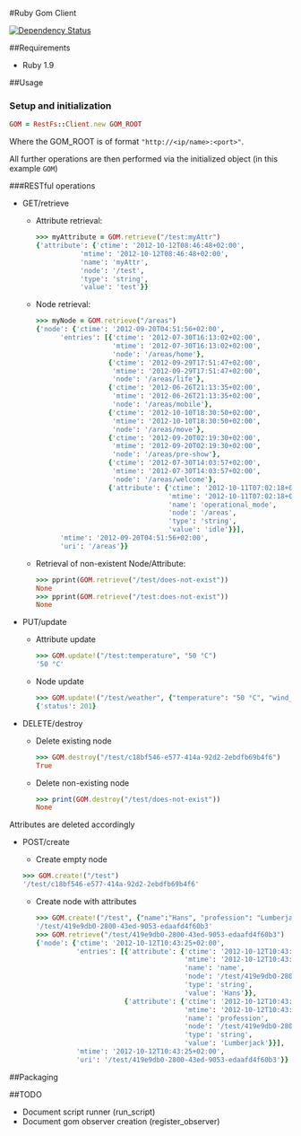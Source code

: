 #Ruby Gom Client

[![Dependency Status](https://gemnasium.com/artcom/gom-client-ruby.png)](https://gemnasium.com/artcom/gom-client-ruby)

##Requirements

* Ruby 1.9

##Usage

### Setup and initialization

```ruby
GOM = RestFs::Client.new GOM_ROOT
```

Where the GOM_ROOT is of format `"http://<ip/name>:<port>"`.

All further operations are then performed via the initialized object (in this example `GOM`)

###RESTful operations

* GET/retrieve

  * Attribute retrieval:

    ```ruby
    >>> myAttribute = GOM.retrieve("/test:myAttr")    
    {'attribute': {'ctime': '2012-10-12T08:46:48+02:00',
               'mtime': '2012-10-12T08:46:48+02:00',
               'name': 'myAttr',
               'node': '/test',
               'type': 'string',
               'value': 'test'}}
    ```

  * Node retrieval:

    ```ruby
    >>> myNode = GOM.retrieve("/areas")
    {'node': {'ctime': '2012-09-20T04:51:56+02:00',
          'entries': [{'ctime': '2012-07-30T16:13:02+02:00',
                       'mtime': '2012-07-30T16:13:02+02:00',
                       'node': '/areas/home'},
                      {'ctime': '2012-09-29T17:51:47+02:00',
                       'mtime': '2012-09-29T17:51:47+02:00',
                       'node': '/areas/life'},
                      {'ctime': '2012-06-26T21:13:35+02:00',
                       'mtime': '2012-06-26T21:13:35+02:00',
                       'node': '/areas/mobile'},
                      {'ctime': '2012-10-10T18:30:50+02:00',
                       'mtime': '2012-10-10T18:30:50+02:00',
                       'node': '/areas/move'},
                      {'ctime': '2012-09-20T02:19:30+02:00',
                       'mtime': '2012-09-20T02:19:30+02:00',
                       'node': '/areas/pre-show'},
                      {'ctime': '2012-07-30T14:03:57+02:00',
                       'mtime': '2012-07-30T14:03:57+02:00',
                       'node': '/areas/welcome'},
                      {'attribute': {'ctime': '2012-10-11T07:02:18+02:00',
                                     'mtime': '2012-10-11T07:02:18+02:00',
                                     'name': 'operational_mode',
                                     'node': '/areas',
                                     'type': 'string',
                                     'value': 'idle'}}],
          'mtime': '2012-09-20T04:51:56+02:00',
          'uri': '/areas'}}
    ```

  * Retrieval of non-existent Node/Attribute:

    ```ruby
    >>> pprint(GOM.retrieve("/test/does-not-exist"))
    None
    >>> pprint(GOM.retrieve("/test:does-not-exist"))
    None
    ```

* PUT/update

  * Attribute update

    ```ruby
    >>> GOM.update!("/test:temperature", "50 °C")
    '50 °C'
    ```
   
  * Node update

    ```ruby
    >>> GOM.update!("/test/weather", {"temperature": "50 °C", "wind_velocity": "3 km/h", "wind_direction": "NNW"})
    {'status': 201}
    ```

* DELETE/destroy

  * Delete existing node
  
    ```ruby
    >>> GOM.destroy("/test/c18bf546-e577-414a-92d2-2ebdfb69b4f6")
    True
    ```

  * Delete non-existing node
  
    ```ruby
    >>> print(GOM.destroy("/test/does-not-exist"))
    None
    ```
  
Attributes are deleted accordingly

* POST/create
  
  * Create empty node
  
   ```ruby
   >>> GOM.create!("/test")
   '/test/c18bf546-e577-414a-92d2-2ebdfb69b4f6'
   ```
  
  * Create node with attributes
  
    ```ruby
    >>> GOM.create!("/test", {"name":"Hans", "profession": "Lumberjack"})
    '/test/419e9db0-2800-43ed-9053-edaafd4f60b3'
    >>> GOM.retrieve("/test/419e9db0-2800-43ed-9053-edaafd4f60b3")
    {'node': {'ctime': '2012-10-12T10:43:25+02:00',
              'entries': [{'attribute': {'ctime': '2012-10-12T10:43:25+02:00',
                                         'mtime': '2012-10-12T10:43:25+02:00',
                                         'name': 'name',
                                         'node': '/test/419e9db0-2800-43ed-9053-edaafd4f60b3',
                                         'type': 'string',
                                         'value': 'Hans'}},
                          {'attribute': {'ctime': '2012-10-12T10:43:25+02:00',
                                         'mtime': '2012-10-12T10:43:25+02:00',
                                         'name': 'profession',
                                         'node': '/test/419e9db0-2800-43ed-9053-edaafd4f60b3',
                                         'type': 'string',
                                         'value': 'Lumberjack'}}],
              'mtime': '2012-10-12T10:43:25+02:00',
              'uri': '/test/419e9db0-2800-43ed-9053-edaafd4f60b3'}}
    ```

##Packaging

##TODO

* Document script runner (run_script)
* Document gom observer creation (register_observer)
